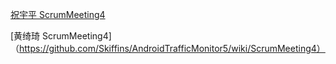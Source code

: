 [祝宇平 ScrumMeeting4](https://github.com/zyp0759/AndroidTrafficMonitor/wiki/Scrum-meeting4)

[黄绮琦 ScrumMeeting4]（https://github.com/Skiffins/AndroidTrafficMonitor5/wiki/ScrumMeeting4）
